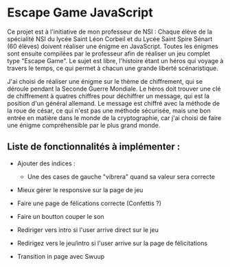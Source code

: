 # Escape Game JavaScript

Ce projet est à l'initiative de mon professeur de NSI : Chaque élève de la spécialité NSI du lycée Saint Léon Corbeil et du Lycée Saint Spire Sénart (60 élèves) doivent réaliser une énigme en JavaScript. Toutes les énigmes sont ensuite compilées par le professeur afin de réaliser un jeu complet type "Escape Game". Le sujet est libre, l'histoire étant un héros qui voyage à travers le temps, ce qui permet à chacun une grande liberté scénaristique. 

J'ai choisi de réaliser une énigme sur le thème de chiffrement, qui se déroule pendant la Seconde Guerre Mondiale. Le héros doit trouver une clé de chiffrement à quatres chiffres pour déchiffrer un message, qui est la position d'un général allemand. Le message est chiffré avec la méthode de la roue de césar, ce qui n'est pas une méthode sécurisée, mais une bon entrée en matière dans le monde de la cryptographie, car j'ai choisi de faire une énigme compréhensible par le plus grand monde.

## Liste de fonctionnalités à implémenter :

  - Ajouter des indices :

    - Une des cases de gauche "vibrera" quand sa valeur sera correcte

  - Mieux gérer le responsive sur la page de jeu
  - Faire une page de félications correcte (Confettis ?)
  - Faire un boutton couper le son
  - Rediriger vers intro si l'user arrive direct sur le jeu
  - Redirigez vers le jeu/intro si l'user arrive sur la page de félicitations
  - Transition in page avec Swuup